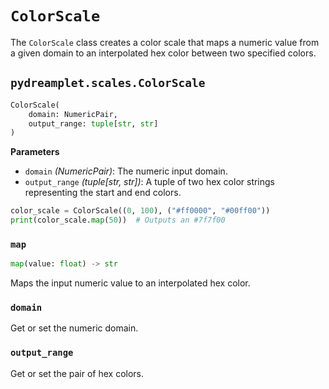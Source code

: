 # `ColorScale`

The `ColorScale` class creates a color scale that maps a numeric value from a given domain to an interpolated hex color between two specified colors.

## <span class=class></span>`pydreamplet.scales.ColorScale`

```py
ColorScale(
    domain: NumericPair,
    output_range: tuple[str, str]
)
```

<span class="param">**Parameters**</span>

- `domain` *(NumericPair)*: The numeric input domain.
- `output_range` *(tuple[str, str])*: A tuple of two hex color strings representing the start and end colors.

```py
color_scale = ColorScale((0, 100), ("#ff0000", "#00ff00"))
print(color_scale.map(50))  # Outputs an #7f7f00
```

### <span class="meth"></span>`map`

```py
map(value: float) -> str
```

Maps the input numeric value to an interpolated hex color.

### <span class="prop"></span>`domain`

Get or set the numeric domain.

### <span class="prop"></span>`output_range`

Get or set the pair of hex colors.
